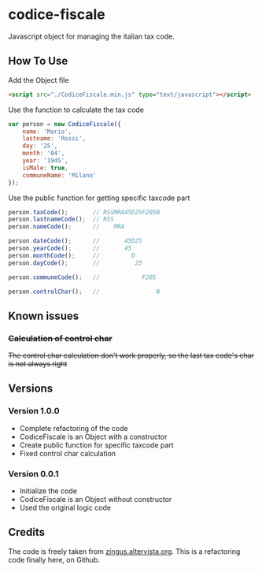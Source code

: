 # codice-fiscale

Javascript object for managing the italian tax code.

## How To Use

Add the Object file

```html
<script src="./CodiceFiscale.min.js" type="text/javascript"></script>
```

Use the function to calculate the tax code

```javascript
var person = new CodiceFiscale({
    name: 'Mario',
    lastname: 'Rossi',
    day: '25',
    month: '04',
    year: '1945',
    isMale: true,
    communeName: 'Milano'
});
```
Use the public function for getting specific taxcode part

```javascript
person.taxCode();       // RSSMRA45D25F205N
person.lastnameCode();  // RSS
person.nameCode();      //    MRA

person.dateCode();      //       45D25
person.yearCode();      //       45
person.monthCode();     //         D
person.dayCode();       //          25

person.communeCode();   //            F205

person.controlChar();   //                N
```

## Known issues

### ~~Calculation of control char~~

~~The control char calculation don't work properly, so the last tax code's char is not always right~~

## Versions

### Version 1.0.0

* Complete refactoring of the code
* CodiceFiscale is an Object with a constructor
* Create public function for specific taxcode part
* Fixed control char calculation

### Version 0.0.1

* Initialize the code
* CodiceFiscale is an Object without constructor
* Used the original logic code

## Credits

The code is freely taken from [zingus.altervista.org](http://zingus.altervista.org/sof/cfisc-js/cfisc.html).
This is a refactoring code finally here, on Github.
